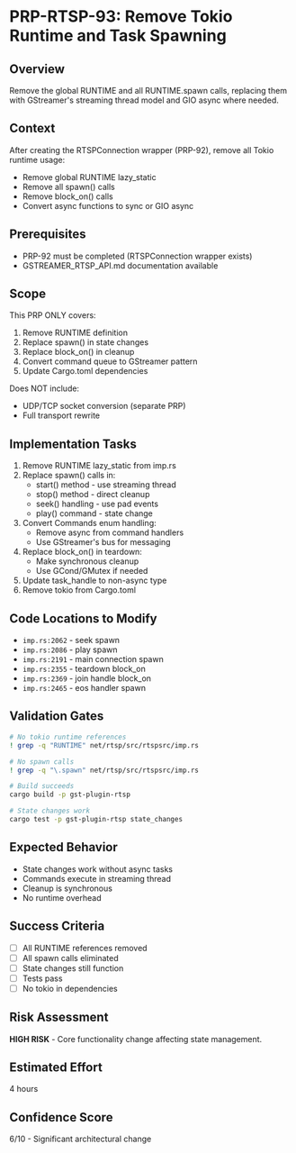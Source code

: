 # PRP-RTSP-93: Remove Tokio Runtime and Task Spawning

## Overview
Remove the global RUNTIME and all RUNTIME.spawn calls, replacing them with GStreamer's streaming thread model and GIO async where needed.

## Context
After creating the RTSPConnection wrapper (PRP-92), remove all Tokio runtime usage:
- Remove global RUNTIME lazy_static
- Remove all spawn() calls
- Remove block_on() calls
- Convert async functions to sync or GIO async

## Prerequisites
- PRP-92 must be completed (RTSPConnection wrapper exists)
- GSTREAMER_RTSP_API.md documentation available

## Scope
This PRP ONLY covers:
1. Remove RUNTIME definition
2. Replace spawn() in state changes
3. Replace block_on() in cleanup
4. Convert command queue to GStreamer pattern
5. Update Cargo.toml dependencies

Does NOT include:
- UDP/TCP socket conversion (separate PRP)
- Full transport rewrite

## Implementation Tasks
1. Remove RUNTIME lazy_static from imp.rs
2. Replace spawn() calls in:
   - start() method - use streaming thread
   - stop() method - direct cleanup
   - seek() handling - use pad events
   - play() command - state change
3. Convert Commands enum handling:
   - Remove async from command handlers
   - Use GStreamer's bus for messaging
4. Replace block_on() in teardown:
   - Make synchronous cleanup
   - Use GCond/GMutex if needed
5. Update task_handle to non-async type
6. Remove tokio from Cargo.toml

## Code Locations to Modify
- `imp.rs:2062` - seek spawn
- `imp.rs:2086` - play spawn  
- `imp.rs:2191` - main connection spawn
- `imp.rs:2355` - teardown block_on
- `imp.rs:2369` - join handle block_on
- `imp.rs:2465` - eos handler spawn

## Validation Gates
```bash
# No tokio runtime references
! grep -q "RUNTIME" net/rtsp/src/rtspsrc/imp.rs

# No spawn calls
! grep -q "\.spawn" net/rtsp/src/rtspsrc/imp.rs

# Build succeeds
cargo build -p gst-plugin-rtsp

# State changes work
cargo test -p gst-plugin-rtsp state_changes
```

## Expected Behavior
- State changes work without async tasks
- Commands execute in streaming thread
- Cleanup is synchronous
- No runtime overhead

## Success Criteria
- [ ] All RUNTIME references removed
- [ ] All spawn calls eliminated
- [ ] State changes still function
- [ ] Tests pass
- [ ] No tokio in dependencies

## Risk Assessment
**HIGH RISK** - Core functionality change affecting state management.

## Estimated Effort
4 hours

## Confidence Score
6/10 - Significant architectural change